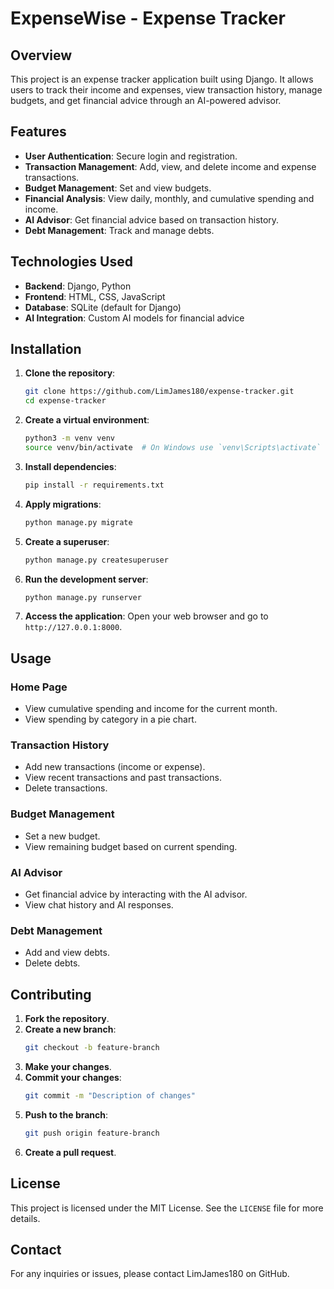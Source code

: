 # ExpenseWise - Expense Tracker

## Overview
This project is an expense tracker application built using Django. It allows users to track their income and expenses, view transaction history, manage budgets, and get financial advice through an AI-powered advisor.

## Features
- **User Authentication**: Secure login and registration.
- **Transaction Management**: Add, view, and delete income and expense transactions.
- **Budget Management**: Set and view budgets.
- **Financial Analysis**: View daily, monthly, and cumulative spending and income.
- **AI Advisor**: Get financial advice based on transaction history.
- **Debt Management**: Track and manage debts.

## Technologies Used
- **Backend**: Django, Python
- **Frontend**: HTML, CSS, JavaScript
- **Database**: SQLite (default for Django)
- **AI Integration**: Custom AI models for financial advice

## Installation

1. **Clone the repository**:
    ```bash
    git clone https://github.com/LimJames180/expense-tracker.git
    cd expense-tracker
    ```

2. **Create a virtual environment**:
    ```bash
    python3 -m venv venv
    source venv/bin/activate  # On Windows use `venv\Scripts\activate`
    ```

3. **Install dependencies**:
    ```bash
    pip install -r requirements.txt
    ```

4. **Apply migrations**:
    ```bash
    python manage.py migrate
    ```

5. **Create a superuser**:
    ```bash
    python manage.py createsuperuser
    ```

6. **Run the development server**:
    ```bash
    python manage.py runserver
    ```

7. **Access the application**:
    Open your web browser and go to `http://127.0.0.1:8000`.

## Usage

### Home Page
- View cumulative spending and income for the current month.
- View spending by category in a pie chart.

### Transaction History
- Add new transactions (income or expense).
- View recent transactions and past transactions.
- Delete transactions.

### Budget Management
- Set a new budget.
- View remaining budget based on current spending.

### AI Advisor
- Get financial advice by interacting with the AI advisor.
- View chat history and AI responses.

### Debt Management
- Add and view debts.
- Delete debts.

## Contributing
1. **Fork the repository**.
2. **Create a new branch**:
    ```bash
    git checkout -b feature-branch
    ```
3. **Make your changes**.
4. **Commit your changes**:
    ```bash
    git commit -m "Description of changes"
    ```
5. **Push to the branch**:
    ```bash
    git push origin feature-branch
    ```
6. **Create a pull request**.

## License
This project is licensed under the MIT License. See the `LICENSE` file for more details.

## Contact
For any inquiries or issues, please contact LimJames180 on GitHub.
